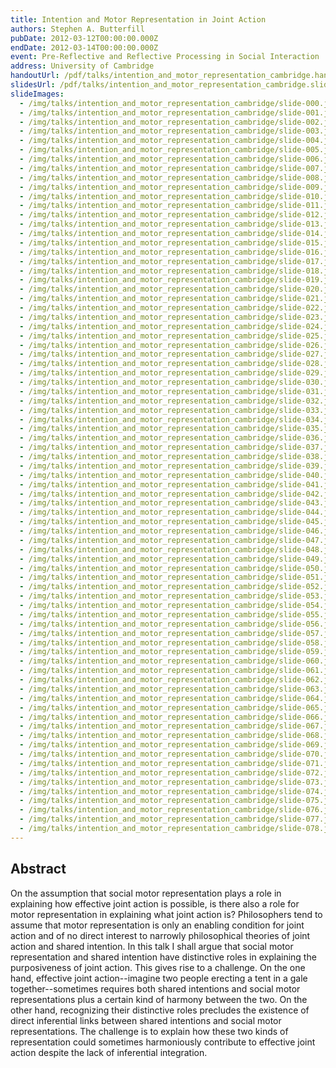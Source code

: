 ```yaml
---
title: Intention and Motor Representation in Joint Action
authors: Stephen A. Butterfill
pubDate: 2012-03-12T00:00:00.000Z
endDate: 2012-03-14T00:00:00.000Z
event: Pre-Reflective and Reflective Processing in Social Interaction
address: University of Cambridge
handoutUrl: /pdf/talks/intention_and_motor_representation_cambridge.handout.pdf
slidesUrl: /pdf/talks/intention_and_motor_representation_cambridge.slides.pdf
slideImages:
  - /img/talks/intention_and_motor_representation_cambridge/slide-000.jpeg
  - /img/talks/intention_and_motor_representation_cambridge/slide-001.jpeg
  - /img/talks/intention_and_motor_representation_cambridge/slide-002.jpeg
  - /img/talks/intention_and_motor_representation_cambridge/slide-003.jpeg
  - /img/talks/intention_and_motor_representation_cambridge/slide-004.jpeg
  - /img/talks/intention_and_motor_representation_cambridge/slide-005.jpeg
  - /img/talks/intention_and_motor_representation_cambridge/slide-006.jpeg
  - /img/talks/intention_and_motor_representation_cambridge/slide-007.jpeg
  - /img/talks/intention_and_motor_representation_cambridge/slide-008.jpeg
  - /img/talks/intention_and_motor_representation_cambridge/slide-009.jpeg
  - /img/talks/intention_and_motor_representation_cambridge/slide-010.jpeg
  - /img/talks/intention_and_motor_representation_cambridge/slide-011.jpeg
  - /img/talks/intention_and_motor_representation_cambridge/slide-012.jpeg
  - /img/talks/intention_and_motor_representation_cambridge/slide-013.jpeg
  - /img/talks/intention_and_motor_representation_cambridge/slide-014.jpeg
  - /img/talks/intention_and_motor_representation_cambridge/slide-015.jpeg
  - /img/talks/intention_and_motor_representation_cambridge/slide-016.jpeg
  - /img/talks/intention_and_motor_representation_cambridge/slide-017.jpeg
  - /img/talks/intention_and_motor_representation_cambridge/slide-018.jpeg
  - /img/talks/intention_and_motor_representation_cambridge/slide-019.jpeg
  - /img/talks/intention_and_motor_representation_cambridge/slide-020.jpeg
  - /img/talks/intention_and_motor_representation_cambridge/slide-021.jpeg
  - /img/talks/intention_and_motor_representation_cambridge/slide-022.jpeg
  - /img/talks/intention_and_motor_representation_cambridge/slide-023.jpeg
  - /img/talks/intention_and_motor_representation_cambridge/slide-024.jpeg
  - /img/talks/intention_and_motor_representation_cambridge/slide-025.jpeg
  - /img/talks/intention_and_motor_representation_cambridge/slide-026.jpeg
  - /img/talks/intention_and_motor_representation_cambridge/slide-027.jpeg
  - /img/talks/intention_and_motor_representation_cambridge/slide-028.jpeg
  - /img/talks/intention_and_motor_representation_cambridge/slide-029.jpeg
  - /img/talks/intention_and_motor_representation_cambridge/slide-030.jpeg
  - /img/talks/intention_and_motor_representation_cambridge/slide-031.jpeg
  - /img/talks/intention_and_motor_representation_cambridge/slide-032.jpeg
  - /img/talks/intention_and_motor_representation_cambridge/slide-033.jpeg
  - /img/talks/intention_and_motor_representation_cambridge/slide-034.jpeg
  - /img/talks/intention_and_motor_representation_cambridge/slide-035.jpeg
  - /img/talks/intention_and_motor_representation_cambridge/slide-036.jpeg
  - /img/talks/intention_and_motor_representation_cambridge/slide-037.jpeg
  - /img/talks/intention_and_motor_representation_cambridge/slide-038.jpeg
  - /img/talks/intention_and_motor_representation_cambridge/slide-039.jpeg
  - /img/talks/intention_and_motor_representation_cambridge/slide-040.jpeg
  - /img/talks/intention_and_motor_representation_cambridge/slide-041.jpeg
  - /img/talks/intention_and_motor_representation_cambridge/slide-042.jpeg
  - /img/talks/intention_and_motor_representation_cambridge/slide-043.jpeg
  - /img/talks/intention_and_motor_representation_cambridge/slide-044.jpeg
  - /img/talks/intention_and_motor_representation_cambridge/slide-045.jpeg
  - /img/talks/intention_and_motor_representation_cambridge/slide-046.jpeg
  - /img/talks/intention_and_motor_representation_cambridge/slide-047.jpeg
  - /img/talks/intention_and_motor_representation_cambridge/slide-048.jpeg
  - /img/talks/intention_and_motor_representation_cambridge/slide-049.jpeg
  - /img/talks/intention_and_motor_representation_cambridge/slide-050.jpeg
  - /img/talks/intention_and_motor_representation_cambridge/slide-051.jpeg
  - /img/talks/intention_and_motor_representation_cambridge/slide-052.jpeg
  - /img/talks/intention_and_motor_representation_cambridge/slide-053.jpeg
  - /img/talks/intention_and_motor_representation_cambridge/slide-054.jpeg
  - /img/talks/intention_and_motor_representation_cambridge/slide-055.jpeg
  - /img/talks/intention_and_motor_representation_cambridge/slide-056.jpeg
  - /img/talks/intention_and_motor_representation_cambridge/slide-057.jpeg
  - /img/talks/intention_and_motor_representation_cambridge/slide-058.jpeg
  - /img/talks/intention_and_motor_representation_cambridge/slide-059.jpeg
  - /img/talks/intention_and_motor_representation_cambridge/slide-060.jpeg
  - /img/talks/intention_and_motor_representation_cambridge/slide-061.jpeg
  - /img/talks/intention_and_motor_representation_cambridge/slide-062.jpeg
  - /img/talks/intention_and_motor_representation_cambridge/slide-063.jpeg
  - /img/talks/intention_and_motor_representation_cambridge/slide-064.jpeg
  - /img/talks/intention_and_motor_representation_cambridge/slide-065.jpeg
  - /img/talks/intention_and_motor_representation_cambridge/slide-066.jpeg
  - /img/talks/intention_and_motor_representation_cambridge/slide-067.jpeg
  - /img/talks/intention_and_motor_representation_cambridge/slide-068.jpeg
  - /img/talks/intention_and_motor_representation_cambridge/slide-069.jpeg
  - /img/talks/intention_and_motor_representation_cambridge/slide-070.jpeg
  - /img/talks/intention_and_motor_representation_cambridge/slide-071.jpeg
  - /img/talks/intention_and_motor_representation_cambridge/slide-072.jpeg
  - /img/talks/intention_and_motor_representation_cambridge/slide-073.jpeg
  - /img/talks/intention_and_motor_representation_cambridge/slide-074.jpeg
  - /img/talks/intention_and_motor_representation_cambridge/slide-075.jpeg
  - /img/talks/intention_and_motor_representation_cambridge/slide-076.jpeg
  - /img/talks/intention_and_motor_representation_cambridge/slide-077.jpeg
  - /img/talks/intention_and_motor_representation_cambridge/slide-078.jpeg
---
```


## Abstract

On the assumption that social motor representation plays a role in explaining how effective joint action is possible, is there also a role for motor representation in explaining what joint action is? Philosophers tend to assume that motor representation is only an enabling condition for joint action and of no direct interest to narrowly philosophical theories of joint action and shared intention. In this talk I shall argue that social motor representation and shared intention have distinctive roles in explaining the purposiveness of joint action. This gives rise to a challenge. On the one hand, effective joint action--imagine two people erecting a tent in a gale together--sometimes requires both shared intentions and social motor representations plus a certain kind of harmony between the two. On the other hand, recognizing their distinctive roles precludes the existence of direct inferential links between shared intentions and social motor representations. The challenge is to explain how these two kinds of representation could sometimes harmoniously contribute to effective joint action despite the lack of inferential integration.

